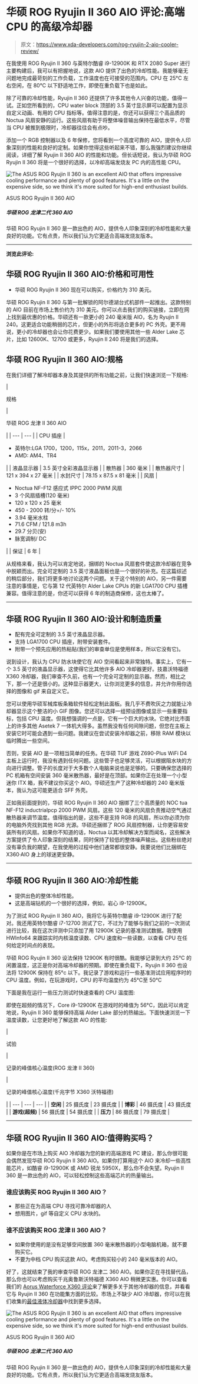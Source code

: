 # 华硕 ROG Ryujin II 360 AIO 评论:高端 CPU 的高级冷却器

> 原文：<https://www.xda-developers.com/rog-ryujin-2-aio-cooler-review/>

在我使用 ROG Ryujin II 360 与英特尔酷睿 i9-12900K 和 RTX 2080 Super 进行主要构建后，我可以有把握地说，这款 AIO 提供了出色的冷却性能。我能够毫无问题地完成最苛刻的工作负载，工作温度也在可接受的范围内。CPU 在 25°C 左右空闲，在 80°C 以下舒适地工作，即使在重负载下也是如此。

除了可靠的冷却性能，Ryujin II 360 还提供了许多其他令人兴奋的功能，值得一试。正如您所看到的，CPU water block 顶部的 3.5 英寸显示屏可以配置为显示自定义动画、有用的 CPU 指标等。值得注意的是，你还可以获得三个高品质的 Noctua 风扇安静的运行。这些风扇有助于将整体噪音输出保持在最低水平，尽管当 CPU 被推到极限时，冷却器往往会有点吵。

添加一个 RGB 控制器以及 6 年保修，您将看到一个高度可靠的 AIO，提供令人印象深刻的性能和良好的定制。如果你觉得这些听起来不错，那么我强烈建议你继续阅读，详细了解 Ryujin II 360 AIO 的性能和功能。但长话短说，我认为华硕 ROG Ryujin II 360 将是一个很好的选择，以冷却高端发烧友 PC 内的高性能 CPU。

 <picture>![The ASUS ROG Ryujin II 360 is an excellent AIO that offers impressive cooling performance and plenty of good features. It's a little on the expensive side, so we think it's more suited for high-end enthusiast builds.](img/8220bd5336cf0dd09b2f568536b43bd1.png)</picture> 

ASUS ROG Ryujin II 360 AIO

##### 华硕 ROG 龙津二代 360 AIO

华硕 ROG Ryujin II 360 是一款出色的 AIO，提供令人印象深刻的冷却性能和大量良好的功能。它有点贵，所以我们认为它更适合高端发烧友版本。

* * *

**浏览此评论:**

## 华硕 ROG Ryujin II 360 AIO:价格和可用性

*   华硕 ROG Ryujin II 360 现在可以购买，价格约为 310 美元。

华硕 ROG Ryujin II 360 与第一批解锁的阿尔德湖台式机部件一起推出。这款特别的 AIO 目前在市场上售价约为 310 美元。你可以点击我们的购买链接，立即在网上找到最优惠的价格。华硕还有一款更小的 240 毫米版 AIO，名为 Ryujin II 240。这更适合功能稍弱的芯片，但更小的外形将适合更多的 PC 外壳。更不用说，更小的冷却器也会让你花费更少。如果我们要使用其他一些 Alder Lake 芯片，比如 12600K、12700 或更多，Ryujin II 240 将是我们的选择。

## 华硕 ROG Ryujin II 360 AIO:规格

在我们详细了解冷却器本身及其提供的所有功能之前，让我们快速浏览一下规格:

| 

规格

 | 

华硕 ROG 龙津 II 360 AIO

 |
| --- | --- |
| CPU 插座 | 

*   英特尔:LGA 1700，1200，115x，2011，2011-3，2066
*   AMD: AM4、TR4

 |
| 液晶显示器 | 3.5 英寸全彩液晶显示器 |
| 散热器 | 360 毫米 |
| 散热器尺寸 | 121 x 394 x 27 毫米 |
| 水封尺寸 | 78.15 x 87.5 x 81 毫米 |
| 风扇 | 

*   Noctua NF-F12 感应式 lPPC 2000 PWM 风扇
*   3 个风扇插槽(120 毫米)
*   120 x 120 x 25 毫米
*   450 - 2000 转/分+/- 10%
*   3.94 毫米水柱
*   71.6 CFM / 121.8 m3h
*   29.7 分贝(安)
*   脉宽调制/ DC

 |
| 保证 | 6 年 |

从规格来看，我认为可以肯定地说，捆绑的 Noctua 风扇套件使这款冷却器在竞争中脱颖而出。完全可定制的 3.5 英寸液晶面板也是一个很好的补充。在这篇综述的稍后部分，我们将更多地讨论这两个问题。关于这个特别的 AIO，另一件需要注意的事情是，它与第 12 代英特尔 Alder Lake CPUs 的新 LGA1700 CPU 插槽兼容。值得注意的是，你还可以获得 6 年的制造商保修，这也太棒了。

* * *

## 华硕 ROG Ryujin II 360 AIO:设计和制造质量

*   配有完全可定制的 3.5 英寸液晶显示器。
*   支持 LGA1700 CPU 插座，附带安装套件。
*   附带一个预先应用的热粘贴(我们的审查单位是使用样本，所以它没有它)。

说到设计，我认为 CPU 防水块使它在 AIO 空间看起来非常独特。事实上，它有一个 3.5 英寸的液晶显示器，这使得它比其他许多 AIO 冷却器更好。技嘉沃特福德 X360 冷却器，我们审查不久前，也有一个完全可定制的显示器。然而，相比之下，那一个还是很小的。这种显示器更大，让你浏览更多的信息，并允许你用你选择的图像和 gif 来自定义它。

您可以使用华硕军械库板条箱软件轻松定制此面板。我几乎不费吹灰之力就能让冷却器显示这个整洁的小 GIF 图像。您还可以选择一组预设图像或显示一些重要指标，包括 CPU 温度。但我想强调的一点是，它有一个巨大的水块。它绝对比市面上的许多其他 Asetek 7 一体机大得多。虽然我没有任何间隙问题，但您在主板上安装它时可能会遇到一些问题。我建议在尝试安装冷却器之前，移除 RAM 模块以临时腾出一些空间。

否则，安装 AIO 是一项相当简单的任务。在华硕 TUF 游戏 Z690-Plus WiFi D4 主板上运行时，我没有遇到任何问题。这些管子也足够灵活，可以根据阻水块的方向进行调整。管子的长度对于大多数个人电脑来说也是足够的。只要确保您选择的 PC 机箱有空间安装 360 毫米散热器，最好是在顶部。如果你正在处理一个小型迷你 ITX 箱，我不建议你买这个 AIO。华硕还生产了这种冷却器的 240 毫米版本，我认为这可能更适合 SFF 外壳。

正如我前面提到的，华硕 ROG Ryujin II 360 AIO 捆绑了三个高质量的 NOC tua NF-F12 inductrialpcp 2000 PWM 风扇。这些 120 毫米的风扇负责推动空气通过散热器来调节温度。值得指出的是，这些不是支持 RGB 的风扇，所以你必须为你的电脑外壳找到其他 RGB 光源。华硕还捆绑了 ROG 风扇控制器，让你更容易安装所有的风扇。如果你不知道的话，Noctua 以其冷却解决方案而闻名，这些解决方案提供了令人印象深刻的结果，同时保持了较低的整体噪声输出。这些粉丝绝对没有辜负我的期望，在我使用的过程中他们通常都很安静。我要说他们比捆绑在 X360·AIO 身上的球迷更安静。

* * *

## 华硕 ROG Ryujin II 360 AIO:冷却性能

*   提供出色的整体冷却性能。
*   这是高端钻机的一个很好的选择，例如，岩心 i9-12900K。

为了测试 ROG Ryujin II 360 AIO，我将它与英特尔酷睿 i9-12900K 进行了配对。我还用英特尔酷睿 i7-12700 测试了它，不过为了能够与我们之前的一次测试进行比较，我在这次评测中只添加了用 12900K 记录的基准测试数据。我使用 HWInfo64 来跟踪实时内核温度读数、CPU 速度和一些读数，以查看 CPU 在任何给定时间点的表现。

华硕 ROG Ryujin II 360 设法保持 12900K 有时很酷。我能够记录到大约 25°C 的闲置温度，这正是你对高端冷却器的预期。即使在重负载下，Ryujin II 360 也设法将 12900K 保持在 85°c 以下。我记录了游戏和运行一些基准测试应用程序时的 CPU 温度。例如，在玩游戏时，CPU 的平均温度约为 45℃至 50℃

下面是我在运行一些压力测试时快速查看的 CPU 温度图:

即使在超频的情况下，Core i9-12900K 在游戏时的峰值为 56°C，因此可以肯定地说，Ryujin II 360 能够保持高端 Alder Lake 部分的热输出。下面快速浏览一下温度读数，让您更好地了解这款 AIO 的性能:

| 

试验

 | 

记录的峰值核心温度(ROG 龙津 II 360)

 | 

记录的峰值核心温度(千兆字节 X360 沃特福德)

 |
| --- | --- | --- |
| **空闲** | 25 摄氏度 | 23 摄氏度 |
| **博彩** | 46 摄氏度 | 43 摄氏度 |
| **游戏(超频)** | 56 摄氏度 | 54 摄氏度 |
| **压力** | 86 摄氏度 | 79 摄氏度 |

* * *

## 华硕 ROG Ryujin II 360 AIO:值得购买吗？

如果你是在市场上购买 AIO 冷却器为您的新的高端游戏 PC 建设，那么你很可能会偶然发现华硕 ROG Ryujin II 360 AIO。如果你打算用这个 AIO 来冷却一些高性能芯片，如酷睿 i9-12900K 或 AMD 锐龙 5950X，那么你不会失望。Ryujin II 360 是一款出色的 AIO，可以轻松控制这些高端芯片的热量输出。

### 谁应该购买 ROG Ryujin II 360 AIO？

*   那些正在为高端 CPU 寻找可靠冷却器的人
*   想用图片，gif 等自定义 CPU 水块的。

### 谁不应该购买 ROG 龙津 II 360 AIO？

*   如果你使用的是没有足够空间放置 360 毫米散热器的小型电脑机箱，就不要购买它。
*   不要为中档 CPU 购买这款 AIO。考虑购买较小的 240 毫米版本的 AIO。

好了，这就结束了我的审查华硕 ROG 龙津二 360 AIO。如果你正在寻找替代品，那么你也可以考虑购买千兆奥鲁斯沃特福德 X360 AIO 稍微更实惠。你可以查看我们的 [Aorus Waterforce X360 评论](https://www.xda-developers.com/gigabyte-aorus-waterforce-x360-review/)来了解更多关于其他冷却器的信息，并看看它与 Ryujin II 360 在功能集方面的比较。市场上不缺少 AIO 冷却器，你可以在我们收集的[最佳液体冷却器](https://www.xda-developers.com/best-liquid-coolers/)中找到更多选择。

 <picture>![The ASUS ROG Ryujin II 360 is an excellent AIO that offers impressive cooling performance and plenty of good features. It's a little on the expensive side, so we think it's more suited for high-end enthusiast builds.](img/8220bd5336cf0dd09b2f568536b43bd1.png)</picture> 

ASUS ROG Ryujin II 360 AIO

##### 华硕 ROG 龙津二代 360 AIO

华硕 ROG Ryujin II 360 是一款出色的 AIO，提供令人印象深刻的冷却性能和大量良好的功能。它有点贵，所以我们认为它更适合高端发烧友版本。